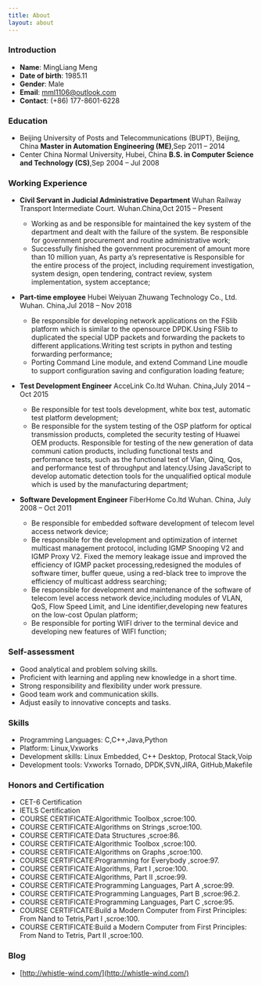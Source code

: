 ```yaml
---
title: About
layout: about
---
```


### Introduction
+ **Name**: MingLiang Meng
+ **Date of birth**: 1985.11
+ **Gender**: Male
+ **Email**: mml1106@outlook.com
+ **Contact**: (+86) 177-8601-6228

### Education
+ Beijing University of Posts and Telecommunications (BUPT), Beijing, China
**Master in Automation Engineering (ME)**,Sep 2011 – 2014
+ Center China Normal University, Hubei, China
**B.S. in Computer Science and Technology (CS)**,Sep 2004 – Jul 2008
### Working Experience
+ **Civil Servant in Judicial Administrative Department**
Wuhan Railway Transport Intermediate Court. Wuhan.China,Oct 2015 – Present
    + Working as and be responsible for maintained the key system of the department and dealt with the failure of the system. Be responsible for government procurement and routine administrative work;
    + Successfully finished the government procurement of amount more than 10 million yuan, As party a’s representative is Responsible for the entire process of the project, including requirement investigation, system design, open tendering, contract review, system implementation, system acceptance;
+ **Part-time employee**
Hubei Weiyuan Zhuwang Technology Co., Ltd. Wuhan. China,Jul 2018 – Nov 2018
  + Be responsible for developing network applications on the FSlib platform which is similar to the opensource DPDK.Using FSlib to duplicated the special UDP packets and forwarding the packets to different applications.Writing test scripts in python and testing forwarding performance;
  + Porting Command Line module, and extend Command Line moudle to support configuration saving and configuration loading feature;

+ **Test Development Engineer**
AcceLink Co.ltd Wuhan. China,July 2014 – Oct 2015
    + Be responsible for test tools development, white box test, automatic test platform development;
    + Be responsible for the system testing of the OSP platform for optical transmission products, completed the security testing of Huawei OEM products. Responsible for testing of the new generation of data communi cation products, including functional tests and performance tests, such as the functional test of Vlan, Qinq, Qos, and performance test of throughput and latency.Using JavaScript to develop automatic detection tools for the unqualified optical module which is used by the manufacturing department;
  
+ **Software Development Engineer**
FiberHome Co.ltd Wuhan. China, July 2008 – Oct 2011
    + Be responsible for embedded software development of telecom level access network device;
    + Be responsible for the development and optimization of internet multicast management protocol, including IGMP Snooping V2 and IGMP Proxy V2. Fixed the memory leakage issue and improved the efficiency of IGMP packet processing,redesigned the modules of software timer, buffer queue, using a red-black tree to improve the efficiency of multicast address searching;
    + Be responsible for development and maintenance of the software of telecom level access network device,including modules of VLAN, QoS, Flow Speed Limit, and Line
    identifier,developing new features on the low-cost Opulan platform;
    + Be responsible for porting WIFI driver to the terminal device and developing new
    features of WIFI function;

### Self-assessment
+ Good analytical and problem solving skills.
+ Proficient with learning and appling new knowledge in a short time.
+ Strong responsibility and flexibility under work pressure.
+ Good team work and communication skills.
+ Adjust easily to innovative concepts and tasks.

### Skills
+ Programming Languages: C,C++,Java,Python
+ Platform: Linux,Vxworks
+ Development skills: Linux Embedded, C++ Desktop, Protocal Stack,Voip
+ Development tools: Vxworks Tornado, DPDK,SVN,JIRA, GitHub,Makefile

### Honors and Certification
+ CET-6 Certification
+ IETLS Certification
+ COURSE CERTIFICATE:Algorithmic Toolbox ,scroe:100.
+ COURSE CERTIFICATE:Algorithms on Strings ,scroe:100.
+ COURSE CERTIFICATE:Data Structures ,scroe:86.
+ COURSE CERTIFICATE:Algorithmic Toolbox ,scroe:100.
+ COURSE CERTIFICATE:Algorithms on Graphs ,scroe:100.
+ COURSE CERTIFICATE:Programming for Everybody ,scroe:97.
+ COURSE CERTIFICATE:Algorithms, Part I ,scroe:100.
+ COURSE CERTIFICATE:Algorithms, Part II ,scroe:99.
+ COURSE CERTIFICATE:Programming Languages, Part A ,scroe:99.
+ COURSE CERTIFICATE:Programming Languages, Part B ,scroe:96.2.
+ COURSE CERTIFICATE:Programming Languages, Part C ,scroe:95.
+ COURSE CERTIFICATE:Build a Modern Computer from First Principles: From Nand to Tetris,Part I ,scroe:100.
+ COURSE CERTIFICATE:Build a Modern Computer from First Principles: From Nand to Tetris,
Part II ,scroe:100.

### Blog
+ [http://whistle-wind.com/](http://whistle-wind.com/)
